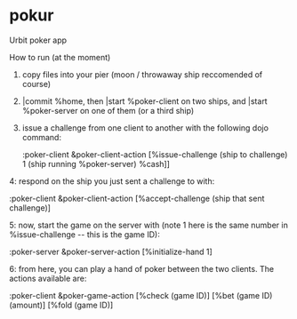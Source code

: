 # pokur
Urbit poker app

How to run (at the moment)
1. copy files into your pier (moon / throwaway ship reccomended of course)
2. |commit %home, then |start %poker-client on two ships, and |start %poker-server on one of them (or a third ship)
3. issue a challenge from one client to another with the following dojo command: 

   :poker-client &poker-client-action [%issue-challenge (ship to challenge) 1 (ship running %poker-server) %cash]]
   
4: respond on the ship you just sent a challenge to with:

   :poker-client &poker-client-action [%accept-challenge (ship that sent challenge)]

5: now, start the game on the server with (note 1 here is the same number in %issue-challenge -- this is the game ID):

   :poker-server &poker-server-action [%initialize-hand 1]
   
6: from here, you can play a hand of poker between the two clients. The actions available are:

   :poker-client &poker-game-action [%check (game ID)]
                                    [%bet (game ID) (amount)]
                                    [%fold (game ID)]
